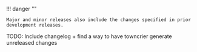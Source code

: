 !!! danger ""

    Major and minor releases also include the changes specified in prior development releases.

TODO: Include changelog + find a way to have towncrier generate unreleased changes
